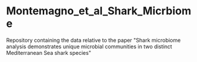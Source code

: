 # Montemagno_et_al_Shark_Micrbiome
Repository containing the data relative to the paper "Shark microbiome analysis demonstrates unique microbial communities in two distinct Mediterranean Sea shark species"
